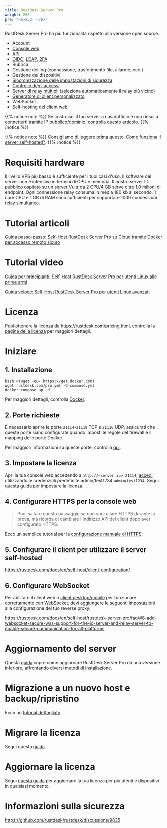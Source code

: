 ```yaml
---
title: RustDesk Server Pro
weight: 200
pre: "<b>2.2. </b>"
---
```


RustDesk Server Pro ha più funzionalità rispetto alla versione open source.

- Account
- [Console web](https://rustdesk.com/docs/en/self-host/rustdesk-server-pro/console/)
- [API](https://github.com/rustdesk/rustdesk/wiki/FAQ#api-of-rustdesk-server-pro)
- [OIDC](https://rustdesk.com/docs/en/self-host/rustdesk-server-pro/oidc/), [LDAP](https://rustdesk.com/docs/en/self-host/rustdesk-server-pro/ldap/), [2FA](https://rustdesk.com/docs/en/self-host/rustdesk-server-pro/2fa/)
- Rubrica
- Gestione dei log (connessione, trasferimento file, allarme, ecc.)
- Gestione dei dispositivi
- [Sincronizzazione delle impostazioni di sicurezza](https://rustdesk.com/docs/en/self-host/rustdesk-server-pro/strategy/)
- [Controllo degli accessi](https://rustdesk.com/docs/en/self-host/rustdesk-server-pro/permissions/)
- [Server di relay multipli](https://rustdesk.com/docs/en/self-host/rustdesk-server-pro/relay/) (seleziona automaticamente il relay più vicino)
- [Generatore di client personalizzato](https://rustdesk.com/docs/en/self-host/client-configuration/#1-custom-client-generator-pro-only)
- WebSocket
- Self-hosting del client web

{{% notice note %}}
Se costruisci il tuo server a casa/ufficio e non riesci a connetterti tramite IP pubblico/dominio, controlla [questo articolo](https://rustdesk.com/docs/en/self-host/nat-loopback-issues/).
{{% /notice %}}

{{% notice note %}}
Consigliamo di leggere prima questo, [Come funziona il server self-hosted?](/docs/en/self-host/#how-does-self-hosted-server-work).
{{% /notice %}}

# Requisiti hardware

Il livello VPS più basso è sufficiente per i tuoi casi d'uso. Il software del server non è intensivo in termini di CPU e memoria. Il nostro server ID pubblico ospitato su un server Vultr da 2 CPU/4 GB serve oltre 1,0 milioni di endpoint. Ogni connessione relay consuma in media 180 kb al secondo. 1 core CPU e 1 GB di RAM sono sufficienti per supportare 1000 connessioni relay simultanee.

# Tutorial articoli
[Guida passo-passo: Self-Host RustDesk Server Pro su Cloud tramite Docker per accesso remoto sicuro](https://www.linkedin.com/pulse/step-by-step-guide-self-host-rustdesk-server-pro-cloud-montinaro-fwnmf/)

# Tutorial video

[Guida per principianti: Self-Host RustDesk Server Pro per utenti Linux alle prime armi](https://www.youtube.com/watch?v=MclmfYR3frk)

[Guida veloce: Self-Host RustDesk Server Pro per utenti Linux avanzati](https://youtu.be/gMKFEziajmo)

# Licenza

Puoi ottenere la licenza da https://rustdesk.com/pricing.html, controlla la [pagina della licenza](https://rustdesk.com/docs/en/self-host/rustdesk-server-pro/license/) per maggiori dettagli.

# Iniziare
## 1. Installazione

```
bash <(wget -qO- https://get.docker.com)
wget rustdesk.com/pro.yml -O compose.yml
docker compose up -d
```

Per maggiori dettagli, controlla [Docker](/docs/en/self-host/rustdesk-server-pro/installscript/docker/).

## 2. Porte richieste

È necessario aprire le porte `21114`-`21119` TCP e `21116` UDP, assicurati che queste porte siano configurate quando imposti le regole del firewall e il mapping delle porte Docker.

Per maggiori informazioni su queste porte, controlla [qui](/docs/en/self-host/rustdesk-server-oss/install/#ports).

## 3. Impostare la licenza

Apri la tua console web accedendo a `http://<server ip>:21114`, [accedi](/docs/en/self-host/rustdesk-server-pro/console/#log-in) utilizzando le credenziali predefinite admin/test1234 `admin`/`test1234`. Segui [questa guida](/docs/en/self-host/rustdesk-server-pro/license/#set-license) per impostare la licenza.

## 4. Configurare HTTPS per la console web

> Puoi saltare questo passaggio se non vuoi usare HTTPS durante la prova, ma ricorda di cambiare l'indirizzo API del client dopo aver configurato HTTPS.

Ecco un semplice tutorial per la [configurazione manuale di HTTPS](https://rustdesk.com/docs/en/self-host/rustdesk-server-pro/faq/#set-up-https-for-web-console-manually).

## 5. Configurare il client per utilizzare il server self-hosted

https://rustdesk.com/docs/en/self-host/client-configuration/

## 6. Configurare WebSocket

Per abilitare il client web o [client desktop/mobile](/docs/en/self-host/client-configuration/advanced-settings/#allow-websocket) per funzionare correttamente con WebSocket, devi aggiungere le seguenti impostazioni alla configurazione del tuo reverse proxy.

https://rustdesk.com/docs/en/self-host/rustdesk-server-pro/faq/#8-add-websocket-secure-wss-support-for-the-id-server-and-relay-server-to-enable-secure-communication-for-all-platforms

# Aggiornamento del server

Questa [guida](https://rustdesk.com/docs/en/self-host/rustdesk-server-pro/faq/#there-is-a-new-version-of-rustdesk-server-pro-out-how-can-i-upgrade) copre come aggiornare RustDesk Server Pro da una versione inferiore, affrontando diversi metodi di installazione.

# Migrazione a un nuovo host e backup/ripristino

Ecco un [tutorial dettagliato](https://github.com/rustdesk/rustdesk-server-pro/discussions/184).

# Migrare la licenza

Segui questa [guida](https://rustdesk.com/docs/en/self-host/rustdesk-server-pro/license/#invoices-license-retrieval-and-migration).

# Aggiornare la licenza

Segui [questa guida](/docs/en/self-host/rustdesk-server-pro/license/#renewupgrade-license) per aggiornare la tua licenza per più utenti e dispositivi in qualsiasi momento.

# Informazioni sulla sicurezza

https://github.com/rustdesk/rustdesk/discussions/9835
